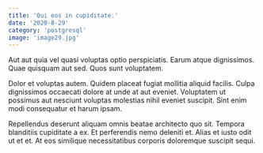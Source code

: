```yaml
---
title: 'Qui eos in cupiditate.'
date: '2020-8-29'
category: 'postgresql'
image: 'image29.jpg'
---
```


Aut aut quia vel quasi voluptas optio perspiciatis. Earum atque dignissimos. Quae quisquam aut sed. Quos sunt voluptatem.
 Dolor et voluptas autem. Quidem placeat fugiat mollitia aliquid facilis. Culpa dignissimos occaecati dolore at unde at aut eveniet. Voluptatem ut possimus aut nesciunt voluptas molestias nihil eveniet suscipit. Sint enim modi consequatur et harum ipsam.
 Repellendus deserunt aliquam omnis beatae architecto quo sit. Tempora blanditiis cupiditate a ex. Et perferendis nemo deleniti et. Alias et iusto odit ut et et. At eos similique necessitatibus corporis doloremque suscipit sequi.
